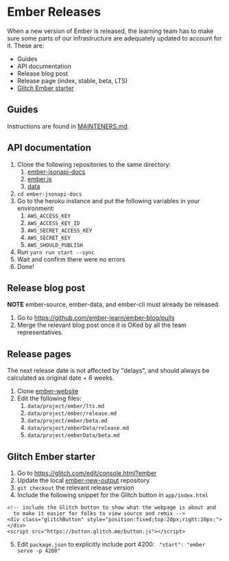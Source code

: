 # Ember Releases

When a new version of Ember is released,
the learning team has to make sure some parts of our infrastructure are adequately updated to account for it.
These are:

- Guides
- API documentation
- Release blog post
- Release page (index, stable, beta, LTS)
- [Glitch Ember starter](https://ember.glitch.me)

## Guides

Instructions are found in [MAINTENERS.md](https://github.com/ember-learn/guides-source/blob/master/MAINTAINERS.md#deploying-a-new-version).

## API documentation

1. Clone the following repositories to the same directory:
    1. [ember-jsonapi-docs](https://github.com/ember-learn/ember-jsonapi-docs)
    2. [ember.js](https://github.com/emberjs/ember.js/)
    3. [data](https://github.com/emberjs/data/)
2. `cd ember-jsonapi-docs`
3. Go to the heroku instance and put the following variables in your environment:
    1. `AWS_ACCESS_KEY`
    2. `AWS_ACCESS_KEY_ID`
    3. `AWS_SECRET_ACCESS_KEY`
    4. `AWS_SECRET_KEY`
    5. `AWS_SHOULD_PUBLISH`
4. Run `yarn run start --sync`
5. Wait and confirm there were no errors
6. Done!

## Release blog post

**NOTE** ember-source, ember-data, and ember-cli must already be released.

1. Go to https://github.com/ember-learn/ember-blog/pulls
2. Merge the relevant blog post once it is OKed by all the team representatives.

## Release pages

The next release date is not affected by "delays", and should always be calculated as original date + 6 weeks.

1. Clone [ember-website](https://github.com/ember-learn/ember-website)
2. Edit the following files:
    1. `data/project/ember/lts.md`
    2. `data/project/ember/release.md`
    3. `data/project/ember/beta.md`
    4. `data/project/emberData/release.md`
    5. `data/project/emberData/beta.md`

## Glitch Ember starter

1. Go to https://glitch.com/edit/console.html?ember
2. Update the local [ember-new-output](https://github.com/ember-cli/ember-new-output) repository
3. `git checkout` the relevant release version
4. Include the following snippet for the Glitch button in `app/index.html`
```
<!-- include the Glitch button to show what the webpage is about and
  to make it easier for folks to view source and remix -->
<div class="glitchButton" style="position:fixed;top:20px;right:20px;"></div>
<script src="https://button.glitch.me/button.js"></script>
```
5. Edit `package.json` to explicitly include port 4200: ` "start": "ember serve -p 4200"`
